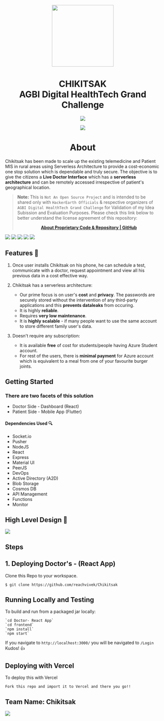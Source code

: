 <p align="center"><img src="https://github.com/reachvivek/Doctor-Dashboard/blob/master/src/images/logos/logo.png?raw=true" width="200" height="200"></p>

<h1 align="center">CHIKITSAK </br>AGBI Digital HealthTech Grand Challenge</H1>
<p align="center">
   <a target="_blank" href="https://www.hackerearth.com/challenges/hackathon/agbi-digital-healthtech-grand-challenge/">
        <img src="https://he-s3.s3.amazonaws.com/media/cache/87/64/87648b135378436aac256d5904f58d1d.png" />
   </a>
</p>
<p align="center">
   <a target="_blank" href="https://www.hackerearth.com/challenges/hackathon/agbi-digital-healthtech-grand-challenge/">
        <img src="https://img.shields.io/badge/Challenge-HackerEarth-green.svg?style=for-the-badge&logo=hackerearth" />
   </a>
</p>

<h1 align="center">About</H1>

Chikitsak has been made to scale up the existing telemedicine and Patient MIS in rural areas using Serverless Architecture to provide a cost-economic one stop solution which is dependable and truly secure. The objective is to give the citizens a **Live Doctor Interface** which has a **serverless architecture** and can be remotely accessed irrespective of patient's geographical location. 

> **Note:** This is ```Not An Open Source Project``` and is intended to be shared only with ```HackerEarth Officials``` & respective organizers of ```AGBI Digital HealthTech Grand Challenge``` for Validation of my Idea Subission and Evaluation Purposes. Please check this link below to better understand the license agreement of this repository: <a target="_blank" href="https://choosealicense.com/no-permission/">
          <p align="center"> <strong>About Proprietary Code & Repository | GitHub</strong> </p> </a> 
          
![](Banner.png)
![](Preview.png)
![](dashboard.png)
![](chat.png)
![](profile.png)

## Features 💬
1. Once user installs Chikitsak on his phone, he can schedule a test, communicate with a doctor, request appointment and view all his previous data in a cost effective way.

2. Chikitsak has a serverless architecture:

     * Our prime focus is on user's **cost** and **privacy**. The passwords are securely stored without the intervention of any third-party applications and this **prevents dataleaks** from occuring.
     * It is highly **reliable**.
     * Requires **very low maintenance**.
     * It is **highly scalable** - if many people want to use the same account to store different family user's data.

3. Doesn't require any subscription:

    * It is available **free** of cost for students/people having Azure Student account.
    * For rest of the users, there is **minimal payment** for Azure account which is equivalent to a meal from one of your favourite burger joints.

## Getting Started

### There are two facets of this solution
* Doctor Side - Dashboard (React)
* Patient Side - Mobile App (Flutter)

#### Dependencies Used 🔍
* Socket.io
* Pusher
* NodeJS
* React
* Express
* Material UI
* PeerJS
* DevOps
* Active Directory (A2D)
* Blob Storage
* Cosmos DB
* API Management
* Functions
* Monitor

## High Level Design 📜  
![](Chikitsak.png)

## Steps 
## 1. Deploying Doctor's - (React App)
Clone this Repo to your workspace. 

`$ git clone https://github.com/reachvivek/Chikitsak`

## Running Locally and Testing
To build and run from a packaged jar locally:
```
`cd Doctor- React App`
`cd frontend`
`npm install`
`npm start`
```

If you navigate to `http://localhost:3000/` you will be navigated to `/Login` Kudos! 👍


## Deploying with Vercel
To deploy this with Vercel
```
Fork this repo and import it to Vercel and there you go!!
```
	
## Team Name: Chikitsak
![](Team.png)
